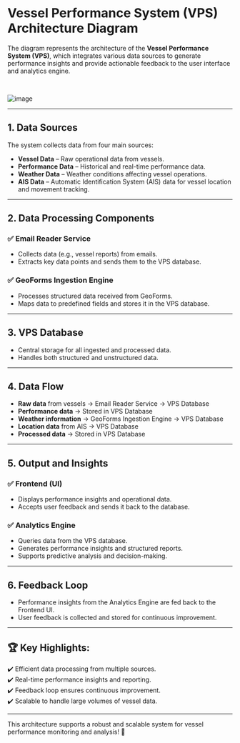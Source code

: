 



# Vessel Performance System (VPS) Architecture Diagram

The diagram represents the architecture of the **Vessel Performance System (VPS)**, which integrates various data sources to generate performance insights and provide actionable feedback to the user interface and analytics engine.

<br>

![image](https://github.com/user-attachments/assets/4c5cb985-95c3-4471-9222-6e5d5da2415f)

---

## 1. Data Sources
The system collects data from four main sources:
- **Vessel Data** – Raw operational data from vessels.  
- **Performance Data** – Historical and real-time performance data.  
- **Weather Data** – Weather conditions affecting vessel operations.  
- **AIS Data** – Automatic Identification System (AIS) data for vessel location and movement tracking.  

---

## 2. Data Processing Components
### ✅ Email Reader Service  
- Collects data (e.g., vessel reports) from emails.  
- Extracts key data points and sends them to the VPS database.  

### ✅ GeoForms Ingestion Engine  
- Processes structured data received from GeoForms.  
- Maps data to predefined fields and stores it in the VPS database.  

---

## 3. VPS Database
- Central storage for all ingested and processed data.  
- Handles both structured and unstructured data.  

---

## 4. Data Flow
- **Raw data** from vessels → Email Reader Service → VPS Database  
- **Performance data** → Stored in VPS Database  
- **Weather information** → GeoForms Ingestion Engine → VPS Database  
- **Location data** from AIS → VPS Database  
- **Processed data** → Stored in VPS Database  

---

## 5. Output and Insights
### ✅ Frontend (UI)  
- Displays performance insights and operational data.  
- Accepts user feedback and sends it back to the database.  

### ✅ Analytics Engine  
- Queries data from the VPS database.  
- Generates performance insights and structured reports.  
- Supports predictive analysis and decision-making.  

---

## 6. Feedback Loop
- Performance insights from the Analytics Engine are fed back to the Frontend UI.  
- User feedback is collected and stored for continuous improvement.  

---

## 🏆 Key Highlights:
✔️ Efficient data processing from multiple sources.  
✔️ Real-time performance insights and reporting.  
✔️ Feedback loop ensures continuous improvement.  
✔️ Scalable to handle large volumes of vessel data.  

---

This architecture supports a robust and scalable system for vessel performance monitoring and analysis! 🚀
